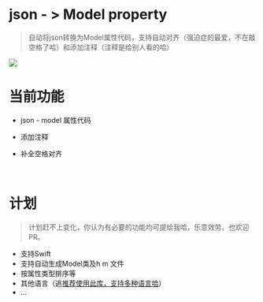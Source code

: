 # json - > Model property 

> 自动将json转换为Model属性代码，支持自动对齐（强迫症的最爱，不在敲空格了哈）和添加注释（注释是给别人看的哈）




![](1.gif)



# 当前功能

- json - model 属性代码


- 添加注释
- 补全空格对齐

  ​

# 计划

> 计划赶不上变化，你认为有必要的功能均可提给我哈，乐意效劳。也欢迎PR。

- 支持Swift
- 支持自动生成Model类及h m 文件
- 按属性类型排序等
- 其他语言（逃[推荐使用此库，支持多种语言哈](https://github.com/Ahmed-Ali/JSONExport)）
- ...
